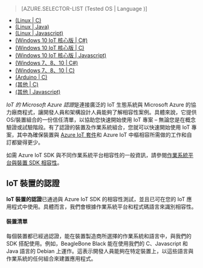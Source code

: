 > [AZURE.SELECTOR-LIST (Tested OS | Language )]
- [(Linux | C)](../articles/iot-hub/iot-hub-certified-devices-linux-c.md)
- [(Linux | Java)](../articles/iot-hub/iot-hub-certified-devices-linux-java.md)
- [(Linux | Javascript)](../articles/iot-hub/iot-hub-certified-devices-linux-javascript.md)
- [(Windows 10 IoT 核心版 | C#)](../articles/iot-hub/iot-hub-certified-devices-10iot-csharp.md)
- [(Windows 10 IoT 核心版 | C)](../articles/iot-hub/iot-hub-certified-devices-10iot-c.md)
- [(Windows 10 IoT 核心版 | Javascript)](../articles/iot-hub/iot-hub-certified-devices-10iot-javascript.md)
- [(Windows 7、8、10 | C#)](../articles/iot-hub/iot-hub-certified-devices-7810-csharp.md)
- [(Windows 7、8、10 | C)](../articles/iot-hub/iot-hub-certified-devices-10-c.md)
- [(Arduino | C)](../articles/iot-hub/iot-hub-certified-devices-arduino-c.md)
- [(其他 | C)](../articles/iot-hub/iot-hub-certified-devices-other-c.md)
- [(其他 | Javascript)](../articles/iot-hub/iot-hub-certified-devices-other-javascript.md)

*IoT 的 Microsoft Azure 認證*是連接廣泛的 IoT 生態系統與 Microsoft Azure 的協力廠商程式，讓開發人員和架構設計人員能夠了解相容性案例。具體來說，它提供 OS/裝置組合的一份信任清單，以協助您快速開始使用 IoT 專案 – 無論您是在概念驗證或試驗階段。有了認證的裝置及作業系統組合，您就可以快速開始使用 IoT 專案，其中為確保裝置與 [Azure IoT 套件][lnk-iot-suite]和 Azure IoT 中樞相容所需做的工作和自訂都變得更少。

如需 Azure IoT SDK 與不同作業系統平台相容性的一般資訊，請參閱[作業系統平台與裝置 SDK 相容性][lnk-os-compatibility]。

## IoT 裝置的認證

**IoT 裝置的認證**已通過與 Azure IoT SDK 的相容性測試，並且已可在您的 IoT 應用程式中使用。具體而言，我們會根據作業系統平台和程式碼語言來識別相容性。

#### 裝置清單

每個裝置都已經過認證，能在裝置製造商所選擇的作業系統和語言中，與我們的 SDK 搭配使用。例如，BeagleBone Black 能在使用我們的 C、Javascript 和 Java 語言的 Debian 上運作。這表示開發人員能夠在特定裝置上，以這些語言與作業系統的任何組合來建置應用程式。

[lnk-iot-suite]: https://azure.microsoft.com/documentation/suites/iot-suite/
[lnk-os-compatibility]: iot-hub-tested-configurations.md

<!---HONumber=AcomDC_0323_2016-->
